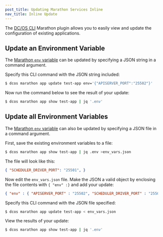 ```yaml
---
post_title: Updating Marathon Services Inline
nav_title: Inline Update
---
```


The [DC/OS CLI][1] Marathon plugin allows you to easily view and update the configuration of existing applications.

## Update an Environment Variable

The [Marathon `env` variable][2] can be updated by specifying a JSON string in a command argument.

Specify this CLI command with the JSON string included:

```bash
$ dcos marathon app update test-app env='{"APISERVER_PORT":"25502"}'
```

Now run the command below to see the result of your update:

```bash
$ dcos marathon app show test-app | jq '.env'
```

## Update all Environment Variables

The [Marathon `env` variable][1] can also be updated by specifying a JSON file in a command argument.

First, save the existing environment variables to a file:

```bash
$ dcos marathon app show test-app | jq .env >env_vars.json
```

The file will look like this:

```json
{ "SCHEDULER_DRIVER_PORT": "25501", }
```

Now edit the `env_vars.json` file. Make the JSON a valid object by enclosing the file contents with `{ "env" :}` and add your update:

```json
{ "env" : { "APISERVER_PORT" : "25502", "SCHEDULER_DRIVER_PORT" : "25501" } }
```

Specify this CLI command with the JSON file specified:

```bash
$ dcos marathon app update test-app < env_vars.json
```

View the results of your update:

```bash
$ dcos marathon app show test-app | jq '.env'
```

 [1]: /docs/1.7/usage/cli/
 [2]: https://mesosphere.github.io/marathon/docs/task-environment-vars.html
